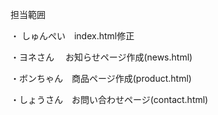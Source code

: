 担当範囲

・ しゅんぺい　index.html修正

・ヨネさん 　お知らせページ作成(news.html)

・ボンちゃん　商品ページ作成(product.html)

・しょうさん　お問い合わせページ(contact.html)